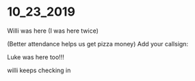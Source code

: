 # 10_23_2019

Willi was here (I was here twice)

(Better attendance helps us  get pizza money)
Add your callsign:

Luke was here too!!!

willi keeps checking in